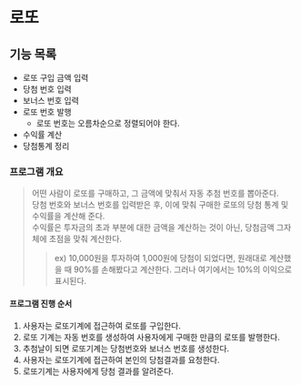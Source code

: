 로또
========
기능 목록
-------------
* 로또 구입 금액 입력
* 당첨 번호 입력
* 보너스 번호 입력
* 로또 번호 발행
    + 로또 번호는 오름차순으로 정렬되어야 한다. 
* 수익률 계산
* 당첨통계 정리
### 프로그램 개요
> 어떤 사람이 로또를 구매하고, 그 금액에 맞춰서 자동 추첨 번호를 뽑아준다.   
> 당첨 번호와 보너스 번호를 입력받은 후, 이에 맞춰 구매한 로또의 당첨 통계 및 수익률을 계산해 준다.   
> 수익률은 투자금의 초과 부분에 대한 금액을 계산하는 것이 아닌, 당첨금액 그자체에 초점을 맞춰 계산한다.
> > ex) 10,000원을 투자하여 1,000원에 당첨이 되었다면, 원래대로 계산했을 때 90%를 손해봤다고 계산한다.
> > 그러나 여기에서는 10%의 이익으로 표시된다.

#### 프로그램 진행 순서
1. 사용자는 로또기계에 접근하여 로또를 구입한다.
2. 로또 기계는 자동 번호를 생성하여 사용자에게 구매한 만큼의 로또를 발행한다.
3. 추첨날이 되면 로또기계는 당첨번호와 보너스 번호를 생성한다.
4. 사용자는 로또기계에 접근하여 본인의 당첨결과를 요청한다.
5. 로또기계는 사용자에게 당첨 결과를 알려준다.
